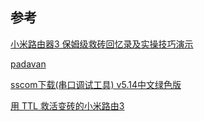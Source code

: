 ## 参考

[小米路由器3 保姆级救砖回忆录及实操技巧演示](https://blog.csdn.net/wuyin731/article/details/121511248)

[padavan](https://opt.cn2qq.com/padavan/)

[sscom下载(串口调试工具) v5.14中文绿色版](http://www.winwin7.com/soft/xtgj-8650.html)

[用 TTL 救活变砖的小米路由3](https://schaepher.github.io/2019/10/07/xiaomi-router-r3-recovery/)